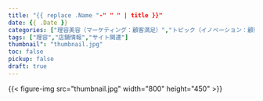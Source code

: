 ```yaml
---
title: "{{ replace .Name "-" " " | title }}"
date: {{ .Date }}
categories: ["理容美容（マーケティング：顧客満足）","トピック（イノベーション：顧客開拓）","お知らせ"]
tags: ["理容","店舗情報","サイト関連"]
thumbnail": "thumbnail.jpg"
toc: false
pickup: false
draft: true
---
```

{{< figure-img src="thumbnail.jpg" width="800" height="450" >}}